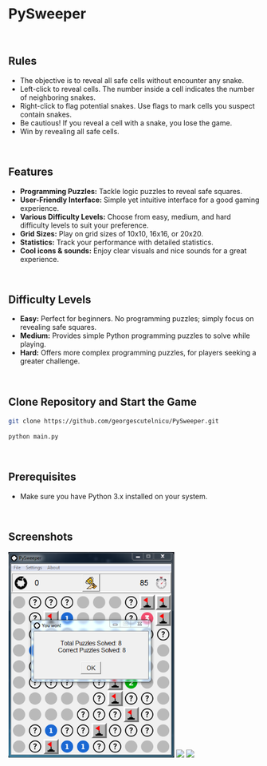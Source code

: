 # PySweeper
<br>

## Rules

- The objective is to reveal all safe cells without encounter any snake.
- Left-click to reveal cells. The number inside a cell indicates the number of neighboring snakes.
- Right-click to flag potential snakes. Use flags to mark cells you suspect contain snakes.
- Be cautious! If you reveal a cell with a snake, you lose the game.
- Win by revealing all safe cells.
<br>

## Features

- **Programming Puzzles:** Tackle logic puzzles to reveal safe squares.
- **User-Friendly Interface:** Simple yet intuitive interface for a good gaming experience.
- **Various Difficulty Levels:** Choose from easy, medium, and hard difficulty levels to suit your preference.
- **Grid Sizes:** Play on grid sizes of 10x10, 16x16, or 20x20.
- **Statistics:** Track your performance with detailed statistics.
- **Cool icons & sounds:** Enjoy clear visuals and nice sounds for a great experience.
<br>

## Difficulty Levels

- **Easy:** Perfect for beginners. No programming puzzles; simply focus on revealing safe squares.
- **Medium:** Provides simple Python programming puzzles to solve while playing.
- **Hard:** Offers more complex programming puzzles, for players seeking a greater challenge.
<br>

## Clone Repository and Start the Game
```bash
git clone https://github.com/georgescutelnicu/PySweeper.git
```
```bash
python main.py
```
<br>

## Prerequisites
- Make sure you have Python 3.x installed on your system.
<br>

## Screenshots
<img src="extras/w.png" width="333">
<img src="extras/p.png" width="333">
<img src="extras/s.png" width="666">

